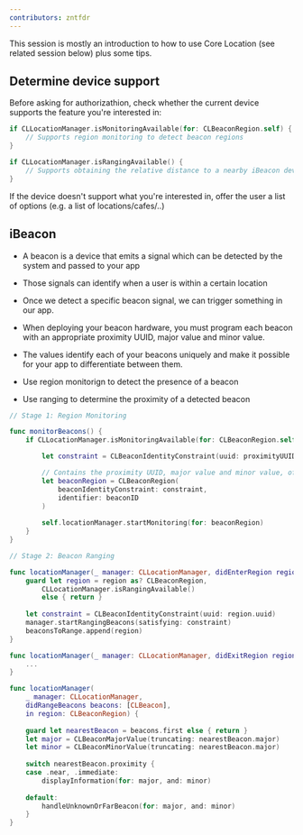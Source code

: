 ```yaml
---
contributors: zntfdr
---
```


This session is mostly an introduction to how to use Core Location (see related session below) plus some tips.

## Determine device support

Before asking for authorizathion, check whether the current device supports the feature you're interested in:

```swift
if CLLocationManager.isMonitoringAvailable(for: CLBeaconRegion.self) {
    // Supports region monitoring to detect beacon regions
}

if CLLocationManager.isRangingAvailable() {
    // Supports obtaining the relative distance to a nearby iBeacon device
}
```

If the device doesn't support what you're interested in, offer the user a list of options (e.g. a list of locations/cafes/..)

## iBeacon

- A beacon is a device that emits a signal which can be detected by the system and passed to your app
- Those signals can identify when a user is within a certain location
- Once we detect a specific beacon signal, we can trigger something in our app.

- When deploying your beacon hardware, you must program each beacon with an appropriate proximity UUID, major value and minor value.
- The values identify each of your beacons uniquely and make it possible for your app to differentiate between them.

- Use region monitorign to detect the presence of a beacon
- Use ranging to determine the proximity of a detected beacon

```swift
// Stage 1: Region Monitoring

func monitorBeacons() {
    if CLLocationManager.isMonitoringAvailable(for: CLBeaconRegion.self) {

        let constraint = CLBeaconIdentityConstraint(uuid: proximityUUID)

		// Contains the proximity UUID, major value and minor value, of the beacons that you want to detect.
        let beaconRegion = CLBeaconRegion(
            beaconIdentityConstraint: constraint,
            identifier: beaconID
        )
        
        self.locationManager.startMonitoring(for: beaconRegion)
    }
}
```

```swift
// Stage 2: Beacon Ranging

func locationManager(_ manager: CLLocationManager, didEnterRegion region: CLRegion) {
    guard let region = region as? CLBeaconRegion,
        CLLocationManager.isRangingAvailable()
        else { return }
    
    let constraint = CLBeaconIdentityConstraint(uuid: region.uuid)
    manager.startRangingBeacons(satisfying: constraint)
    beaconsToRange.append(region)
}

func locationManager(_ manager: CLLocationManager, didExitRegion region: CLRegion) {
    ...
}

func locationManager(
    _ manager: CLLocationManager,
    didRangeBeacons beacons: [CLBeacon],
    in region: CLBeaconRegion) {
    
    guard let nearestBeacon = beacons.first else { return }
    let major = CLBeaconMajorValue(truncating: nearestBeacon.major)
    let minor = CLBeaconMinorValue(truncating: nearestBeacon.major)
    
    switch nearestBeacon.proximity {
    case .near, .immediate:
        displayInformation(for: major, and: minor)
        
    default:
        handleUnknownOrFarBeacon(for: major, and: minor)
    }
}
```
